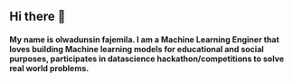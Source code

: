 ## Hi there 👋
#### My name is olwadunsin fajemila. I am a Machine Learning Enginer that loves building Machine learning models for educational and social purposes, participates in datascience hackathon/competitions to solve real world problems.
<!--
**fajemila/fajemila** is a ✨ _special_ ✨ repository because its `README.md` (this file) appears on your GitHub profile.

- 🔭 I’m currently working on NLP Projects including question answering chatbots , Translation of Nigeria Languages to Another
- 🌱 I’m currently learning Advanced NLP Algorithms, how to deploy Machine Learning Models Using Docker,Kubernetes, Flask
- 👯 I’m looking to collaborate on open source tools for Data Science and Machine Learning and also with DataScience Hackathons
- 🤔 I’m looking for help with Building Large Scale Question Answering System to Acess information for Specific Niche e.g COVID19
- 💬 Ask me about Data Science and Machine Learning
- 📫 How to reach me: ![Email](fajemild@gmail.com)<a href='fajemild@gmail.com'>fajemild@gmail.com</a> ![Twitter](https://twitter.com/dfajemila) ![LinkedIn](https://www.linkedin.com/in/fajemila-oluwadunsin-36332a18a/) 
- ⚡💬 I'm open to work.
